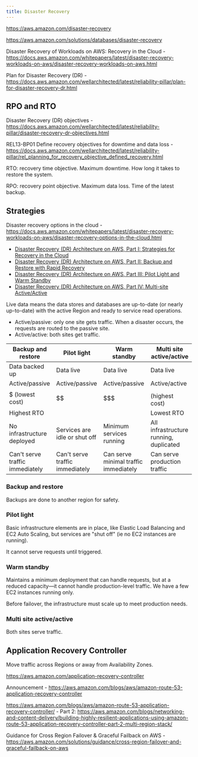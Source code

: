 ```yaml
---
title: Disaster Recovery
---
```


https://aws.amazon.com/disaster-recovery

https://aws.amazon.com/solutions/databases/disaster-recovery

Disaster Recovery of Workloads on AWS: Recovery in the Cloud - https://docs.aws.amazon.com/whitepapers/latest/disaster-recovery-workloads-on-aws/disaster-recovery-workloads-on-aws.html

Plan for Disaster Recovery (DR) - https://docs.aws.amazon.com/wellarchitected/latest/reliability-pillar/plan-for-disaster-recovery-dr.html

## RPO and RTO

Disaster Recovery (DR) objectives - https://docs.aws.amazon.com/wellarchitected/latest/reliability-pillar/disaster-recovery-dr-objectives.html

REL13-BP01 Define recovery objectives for downtime and data loss - https://docs.aws.amazon.com/wellarchitected/latest/reliability-pillar/rel_planning_for_recovery_objective_defined_recovery.html

RTO: recovery time objective. Maximum downtime. How long it takes to restore the system.

RPO: recovery point objective. Maximum data loss. Time of the latest backup.

## Strategies

Disaster recovery options in the cloud - https://docs.aws.amazon.com/whitepapers/latest/disaster-recovery-workloads-on-aws/disaster-recovery-options-in-the-cloud.html

- [Disaster Recovery (DR) Architecture on AWS, Part I: Strategies for Recovery in the Cloud](https://aws.amazon.com/blogs/architecture/disaster-recovery-dr-architecture-on-aws-part-i-strategies-for-recovery-in-the-cloud/)
- [Disaster Recovery (DR) Architecture on AWS, Part II: Backup and Restore with Rapid Recovery](https://aws.amazon.com/blogs/architecture/disaster-recovery-dr-architecture-on-aws-part-ii-backup-and-restore-with-rapid-recovery/)
- [Disaster Recovery (DR) Architecture on AWS, Part III: Pilot Light and Warm Standby](https://aws.amazon.com/blogs/architecture/disaster-recovery-dr-architecture-on-aws-part-iii-pilot-light-and-warm-standby/)
- [Disaster Recovery (DR) Architecture on AWS, Part IV: Multi-site Active/Active](https://aws.amazon.com/blogs/architecture/disaster-recovery-dr-architecture-on-aws-part-iv-multi-site-active-active/)

Live data means the data stores and databases are up-to-date (or nearly up-to-date) with the active Region and ready to service read operations.

- Active/passive: only one site gets traffic. When a disaster occurs, the requests are routed to the passive site.
- Active/active: both sites get traffic.

| Backup and restore              | Pilot light                     | Warm standby                          | Multi site active/active               |
| ------------------------------- | ------------------------------- | ------------------------------------- | -------------------------------------- |
| Data backed up                  | Data live                       | Data live                             | Data live                              |
| Active/passive                  | Active/passive                  | Active/passive                        | Active/active                          |
| $ (lowest cost)                 | $$                              | $$$                                   | $$$$ (highest cost)                    |
| Highest RTO                     |                                 |                                       | Lowest RTO                             |
| No infrastructure deployed      | Services are idle or shut off   | Minimum services running              | All infrastructure running, duplicated |
| Can't serve traffic immediately | Can't serve traffic immediately | Can serve minimal traffic immediately | Can serve production traffic           |

### Backup and restore

Backups are done to another region for safety.

### Pilot light

Basic infrastructure elements are in place, like Elastic Load Balancing and EC2 Auto Scaling, but services are "shut off" (ie no EC2 instances are running).

It cannot serve requests until triggered.

### Warm standby

Maintains a minimum deployment that can handle requests, but at a reduced capacity—it cannot handle production-level traffic. We have a few EC2 instances running only.

Before failover, the infrastructure must scale up to meet production needs.

### Multi site active/active

Both sites serve traffic.

## Application Recovery Controller

Move traffic across Regions or away from Availability Zones.

https://aws.amazon.com/application-recovery-controller

Announcement - https://aws.amazon.com/blogs/aws/amazon-route-53-application-recovery-controller

https://aws.amazon.com/blogs/aws/amazon-route-53-application-recovery-controller/ - Part 2: https://aws.amazon.com/blogs/networking-and-content-delivery/building-highly-resilient-applications-using-amazon-route-53-application-recovery-controller-part-2-multi-region-stack/

Guidance for Cross Region Failover & Graceful Failback on AWS - https://aws.amazon.com/solutions/guidance/cross-region-failover-and-graceful-failback-on-aws
